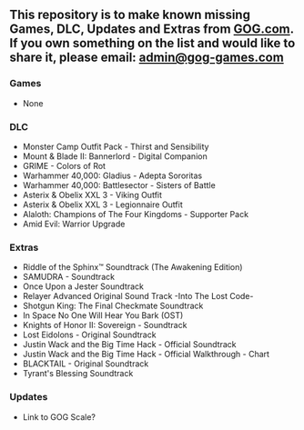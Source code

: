 ## This repository is to make known missing Games, DLC, Updates and Extras from [GOG.com](https://www.gog.com/). If you own something on the list and would like to share it, please email: [admin@gog-games.com](mailto:admin@gog-games.com)

### Games
- None

### DLC
- Monster Camp Outfit Pack - Thirst and Sensibility
- Mount & Blade II: Bannerlord - Digital Companion
- GRIME - Colors of Rot
- Warhammer 40,000: Gladius - Adepta Sororitas
- Warhammer 40,000: Battlesector - Sisters of Battle
- Asterix & Obelix XXL 3 - Viking Outfit 
- Asterix & Obelix XXL 3 - Legionnaire Outfit
- Alaloth: Champions of The Four Kingdoms - Supporter Pack
- Amid Evil: Warrior Upgrade

### Extras
- Riddle of the Sphinx™ Soundtrack (The Awakening Edition)
- SAMUDRA - Soundtrack
- Once Upon a Jester Soundtrack
- Relayer Advanced Original Sound Track -Into The Lost Code-
- Shotgun King: The Final Checkmate Soundtrack
- In Space No One Will Hear You Bark (OST)
- Knights of Honor II: Sovereign - Soundtrack
- Lost Eidolons - Original Soundtrack
- Justin Wack and the Big Time Hack - Official Soundtrack
- Justin Wack and the Big Time Hack - Official Walkthrough - Chart
- BLACKTAIL - Original Soundtrack
- Tyrant's Blessing Soundtrack

### Updates
- Link to GOG Scale?
